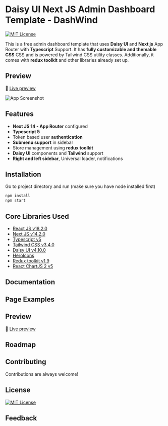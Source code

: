 <!-- ![Logo](https://ik.imagekit.io/vu5t8xb15vzcx/tr:h-100/android-chrome-512x512_EiumvYoXeA.png?ik-sdk-version=javascript-1.4.3&updatedAt=1669548997842) -->

# Daisy UI Next JS Admin Dashboard Template - DashWind

[![MIT License](https://img.shields.io/badge/License-MIT-green.svg)](https://choosealicense.com/licenses/mit/)

This is a free admin dashboard template that uses **Daisy UI** and **Next js**
App Router with **Typescript** Support. It has **fully customizable and themable
CSS** CSS and is powered by Tailwind CSS utility classes. Additionally, it comes
with **redux toolkit** and other libraries already set up.

## Preview

🚀
[Live preview](https://admin-dashboard-nextjs-daisyui-template.vercel.app/login)

![App Screenshot](https://ik.imagekit.io/vu5t8xb15vzcx/Screenshot%202024-05-20%20at%202.40.57%E2%80%AFAM_rtNks76n1.png?updatedAt=1716153065872)

## Features

- **Next JS 14 - App Router** configured
- **Typescript 5**
- Token based user **authentication**
- **Submenu support** in sidebar
- Store management using **redux toolkit**
- **Daisy UI** components and **Tailwind** support
- **Right and left sidebar**, Universal loader, notifications

<!-- - **Calendar**, global modal, **chart js 2**  and other components -->

## Installation

Go to project directory and run (make sure you have node installed first)

```bash
npm install
npm start
```

## Core Libraries Used

- [React JS v18.2.0](https://reactjs.org/)
- [Next JS v14.2.0](https://nextjs.org/)
- [Typescript v5](https://www.typescriptlang.org/)
- [Tailwind CSS v3.4.0](https://tailwindcss.com/)
- [Daisy UI v4.10.0](https://daisyui.com/)
- [HeroIcons](https://heroicons.com/)
- [Redux toolkit v1.9](https://redux-toolkit.js.org/)
- [React ChartJS 2 v5](https://react-chartjs-2.js.org/)

## Documentation

<!-- [Documentation](https://tailwind-dashboard-template-dashwind.vercel.app/documentation) -->

## Page Examples

<!-- |                          |                               |
:-------------------------:|:-------------------------:
![Dark Mode](https://ik.imagekit.io/vu5t8xb15vzcx/tr:h-600/Screenshot_2023-05-09_at_12.57.37_PM_z94SiShUDS.png?updatedAt=1683617550144) | ![Transations Screenshot](https://ik.imagekit.io/vu5t8xb15vzcx/Screenshot_2023-05-09_at_1.01.54_PM_YiG__JTFu.png?updatedAt=1683619541458)
![Leads Screenshot](https://ik.imagekit.io/vu5t8xb15vzcx/Screenshot_2023-05-09_at_1.34.56_PM_cdSamaaCmA.png?updatedAt=1683619597855) | ![Setting Screenshot](https://ik.imagekit.io/vu5t8xb15vzcx/Screenshot_2023-01-20_at_12.43.25_PM_xZBThuZdU.png?ik-sdk-version=javascript-1.4.3&updatedAt=1674198832089)
![Calendar Screenshot](https://ik.imagekit.io/vu5t8xb15vzcx/Screenshot_2023-05-09_at_1.02.03_PM_pObZm43gl.png?updatedAt=1683617549958) | ![Register Screenshot](https://ik.imagekit.io/vu5t8xb15vzcx/Screenshot_2023-01-20_at_12.43.00_PM_1fkpMRG90.png?ik-sdk-version=javascript-1.4.3&updatedAt=1674198831908) -->

## Preview

🚀 [Live preview](https://admin-dashboard-nextjs-daisyui-template.vercel.app/)

## Roadmap

<!--
- Addition of users, chat/ inbox page
- Calendar improments
- Seperate templates based on business functions like CRM, Sales, Project Management -->

## Contributing

Contributions are always welcome!

## License

[![MIT License](https://img.shields.io/badge/License-MIT-green.svg)](https://choosealicense.com/licenses/mit/)

## Feedback

<!-- If you have any feedback, please reach out [here](https://forms.gle/8G7PsvQp8X1Swcf29) -->

